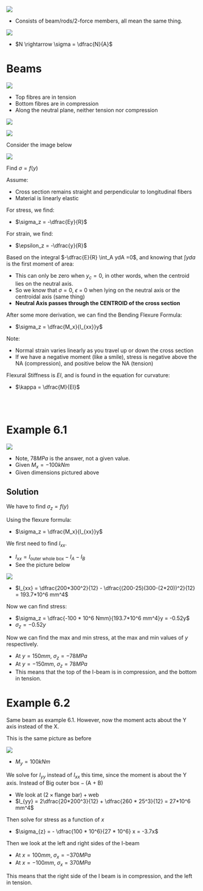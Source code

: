 ![](L06-1.png)

- Consists of beam/rods/2-force members, all mean the same thing.

![](L06-2.png)

- $N \rightarrow \sigma = \dfrac{N}{A}$



# Beams

![](L06-3.png)

- Top fibres are in tension
- Bottom fibres are in compression
- Along the neutral plane, neither tension nor compression

![](L06-4.png)

![](L06-5.png)

Consider the image below

![](L06-6.png)

Find $\sigma=f(y)$

Assume:
- Cross section remains straight and perpendicular to longitudinal fibers
- Material is linearly elastic

For stress, we find:
- $\sigma_z = -\dfrac{Ey}{R}$

For strain, we find:
- $\epsilon_z = -\dfrac{y}{R}$

Based on the integral $-\dfrac{E}{R} \int_A ydA =0$, and knowing that $\int yda$ is the first moment of area:
- This can only be zero when $y_c = 0$, in other words, when the centroid lies on the neutral axis.
- So we know that $\sigma = 0$, $\epsilon$ = 0 when lying on the neutral axis or the centroidal axis (same thing)
- **Neutral Axis passes through the CENTROID of the cross section**

After some more derivation, we can find the Bending Flexure Formula:
- $\sigma_z = \dfrac{M_x}{I_{xx}}y$

Note:
- Normal strain varies linearly as you travel up or down the cross section
- If we have a negative moment (like a smile), stress is negative above the NA (compression), and positive below the NA (tension)

Flexural Stiffness is $EI$, and is found in the equation for curvature:
- $\kappa = \dfrac{M}{EI}$

<br> <br>

# Example 6.1

![](L06-7.png)

- Note, $78 MPa$ is the answer, not a given value.
- Given $M_x = -100 kNm$
- Given dimensions pictured above

## Solution

We have to find $\sigma_z = f(y)$

Using the flexure formula:
- $\sigma_z = \dfrac{M_x}{I_{xx}}y$

We first need to find $I_{xx}$.
- $I_{xx} = I_{\textrm{outer whole box}} - I_A - I_B$
- See the picture below

![](L06-8.png)

- $I_{xx} = \dfrac{200*300^2}{12} - \dfrac{(200-25)(300-(2*20))^2}{12} = 193.7*10^6 mm^4$

Now we can find stress:
- $\sigma_z = \dfrac{-100 * 10^6 Nmm}{193.7*10^6 mm^4}y = -0.52y$
- $\sigma_z = -0.52y$

Now we can find the max and min stress, at the max and min values of $y$ respectively.
- At $y=150mm$, $\sigma_z = -78MPa$
- At $y=-150mm$, $\sigma_z = 78 MPa$
- This means that the top of the I-beam is in compression, and the bottom in tension.

# Example 6.2

Same beam as example 6.1. However, now the moment acts about the Y axis instead of the X.

This is the same picture as before

![](L06-9.png)

- $M_y = 100 kNm$

We solve for $I_{yy}$ instead of $I_{xx}$ this time, since the moment is about the Y axis. Instead of $\textrm{Big outer box} - (\textrm{A + B})$
- We look at $(2\times \textrm{flange bar}) + \textrm{web}$
- $I_{yy} = 2\dfrac{20*200^3}{12} + \dfrac{260 * 25^3}{12} = 27*10^6 mm^4$

Then solve for stress as a function of $x$
- $\sigma_{z} = - \dfrac{100 * 10^6}{27 * 10^6} x = -3.7x$

Then we look at the left and right sides of the I-beam
- At $x=100mm$, $\sigma_x = -370 MPa$
- At $x = -100 mm$, $\sigma_x = 370 MPa$

This means that the right side of the I beam is in compression, and the left in tension.
